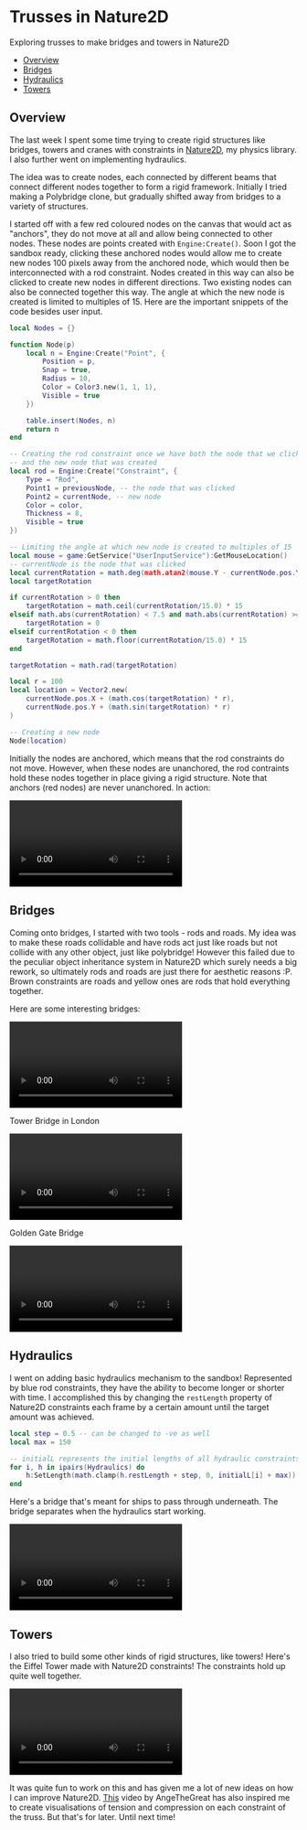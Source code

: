 # Trusses in Nature2D
Exploring trusses to make bridges and towers in Nature2D

* [Overview](#overview)
* [Bridges](#bridges)
* [Hydraulics](#hydraulics)
* [Towers](#towers)

<h2 id="overview">Overview</h2>

The last week I spent some time trying to create rigid structures like bridges, towers and cranes with constraints in [Nature2D](https://github.com/jaipack17/Nature2D), my physics library. I also further went on implementing hydraulics.

The idea was to create nodes, each connected by different beams that connect different nodes together to form a rigid framework. Initially I tried making a Polybridge clone, but gradually shifted away from bridges to a variety of structures.

I started off with a few red coloured nodes on the canvas that would act as "anchors", they do not move at all and allow being connected to other nodes. These nodes are points created with `Engine:Create()`. Soon I got the sandbox ready, clicking these anchored nodes would allow me to create new nodes 100 pixels away from the anchored node, which would then be interconnected with a rod constraint. Nodes created in this way can also be clicked to create new nodes in different directions. Two existing nodes can also be connected together this way. The angle at which the new node is created is limited to multiples of 15. Here are the important snippets of the code besides user input.

```lua
local Nodes = {}

function Node(p)
    local n = Engine:Create("Point", {
		Position = p,
		Snap = true,
		Radius = 10,
		Color = Color3.new(1, 1, 1),
		Visible = true
	})

	table.insert(Nodes, n)
	return n
end

-- Creating the rod constraint once we have both the node that we clicked 
-- and the new node that was created
local rod = Engine:Create("Constraint", {
    Type = "Rod",
    Point1 = previousNode, -- the node that was clicked
    Point2 = currentNode, -- new node
    Color = color,
    Thickness = 8,
    Visible = true
})

-- Limiting the angle at which new node is created to multiples of 15
local mouse = game:GetService("UserInputService"):GetMouseLocation()
-- currentNode is the node that was clicked
local currentRotation = math.deg(math.atan2(mouse.Y - currentNode.pos.Y, mouse.X - currentNode.pos.X))  
local targetRotation

if currentRotation > 0 then
    targetRotation = math.ceil(currentRotation/15.0) * 15
elseif math.abs(currentRotation) < 7.5 and math.abs(currentRotation) >= 0 then
    targetRotation = 0
elseif currentRotation < 0 then
    targetRotation = math.floor(currentRotation/15.0) * 15
end

targetRotation = math.rad(targetRotation)

local r = 100
local location = Vector2.new(
    currentNode.pos.X + (math.cos(targetRotation) * r), 
    currentNode.pos.Y + (math.sin(targetRotation) * r)
)

-- Creating a new node
Node(location)
```

Initially the nodes are anchored, which means that the rod constraints do not move. However, when these nodes are unanchored, the rod contraints hold these nodes together in place giving a rigid structure. Note that anchors (red nodes) are never unanchored. In action:

<video controls="" autoplay="" name="media" width="60%">
    <source src="https://i.imgur.com/TjDLOWn.mp4" type="video/mp4">
</video>

<h2 id="bridges">Bridges</h2>

Coming onto bridges, I started with two tools - rods and roads. My idea was to make these roads collidable and have rods act just like roads but not collide with any other object, just like polybridge! However this failed due to the peculiar object inheritance system in Nature2D which surely needs a big rework, so ultimately rods and roads are just there for aesthetic reasons :P. Brown constraints are roads and yellow ones are rods that hold everything together.

Here are some interesting bridges:

<video controls="" autoplay="" name="media" width="60%">
    <source src="https://i.imgur.com/f8gzc2n.mp4" type="video/mp4">
</video>

Tower Bridge in London

<video controls="" autoplay="" name="media" width="60%">
    <source src="https://i.imgur.com/vfMPNEl.mp4" type="video/mp4">
</video>

Golden Gate Bridge

<video controls="" autoplay="" name="media" width="60%">
    <source src="https://i.imgur.com/2R4EpuP.mp4" type="video/mp4">
</video>

<h2 id="hydraulics">Hydraulics</h2>

I went on adding basic hydraulics mechanism to the sandbox! Represented by blue rod constraints, they have the ability to become longer or shorter with time. I accomplished this by changing the `restLength` property of Nature2D constraints each frame by a certain amount until the target amount was achieved.

```lua
local step = 0.5 -- can be changed to -ve as well
local max = 150

-- initialL represents the initial lengths of all hydraulic constraints
for i, h in ipairs(Hydraulics) do
    h:SetLength(math.clamp(h.restLength + step, 0, initialL[i] + max))
end
```

Here's a bridge that's meant for ships to pass through underneath. The bridge separates when the hydraulics start working.

<video controls="" autoplay="" name="media" width="60%">
    <source src="https://i.imgur.com/zaaJDmB.mp4" type="video/mp4">
</video>

<h2 id="towers">Towers</h2>

I also tried to build some other kinds of rigid structures, like towers! Here's the Eiffel Tower made with Nature2D constraints! The constraints hold up quite well together.

<video controls="" autoplay="tue" name="media" width="60%" loop="true">
    <source src="https://i.imgur.com/aQ5cTsC.mp4" type="video/mp4">
</video>

It was quite fun to work on this and has given me a lot of new ideas on how I can improve Nature2D. [This](https://www.youtube.com/watch?v=oulfRfqTxJA&ab_channel=AngeTheGreat) video by AngeTheGreat has also inspired me to create visualisations of tension and compression on each constraint of the truss. But that's for later. Until next time!

<br/><br/><br/>